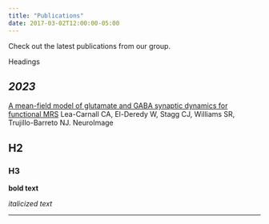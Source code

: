 ```yaml
---
title: "Publications"
date: 2017-03-02T12:00:00-05:00
---
```



Check out the latest publications from our group. 


Headings
## *2023*

[A mean-field model of glutamate and GABA synaptic dynamics for functional MRS](https://www-sciencedirect-com.manchester.idm.oclc.org/science/article/pii/S105381192200934X)
Lea-Carnall CA, El-Deredy W, Stagg CJ, Williams SR, Trujillo-Barreto NJ.
NeuroImage

## H2
### H3


**bold text**

*italicized text*

---

